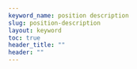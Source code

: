 ```yaml
---
keyword_name: position description
slug: position-description
layout: keyword
toc: true
header_title: ""
header: ""
---
```

